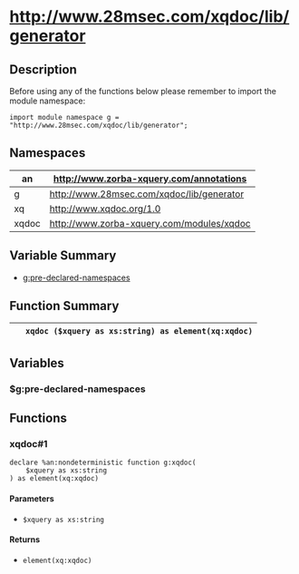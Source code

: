 # http://www.28msec.com/xqdoc/lib/generator
## Description
Before using any of the functions below please remember to import the module namespace:

    import module namespace g = "http://www.28msec.com/xqdoc/lib/generator";
## Namespaces


| an | http://www.zorba-xquery.com/annotations |
| ---- | ---- |
| g | http://www.28msec.com/xqdoc/lib/generator |
| xq | http://www.xqdoc.org/1.0 |
| xqdoc | http://www.zorba-xquery.com/modules/xqdoc |
## Variable Summary

* [g:pre-declared-namespaces](#g:pre-declared-namespaces "Title")

## Function Summary


|   | `xqdoc ($xquery as xs:string) as element(xq:xqdoc)` |
| ---- | ---- |
## Variables
### $g:pre-declared-namespaces

## Functions
### xqdoc#1

    declare %an:nondeterministic function g:xqdoc(
        $xquery as xs:string
    ) as element(xq:xqdoc)

#### Parameters

* `$xquery as xs:string`

#### Returns

* `element(xq:xqdoc)`


